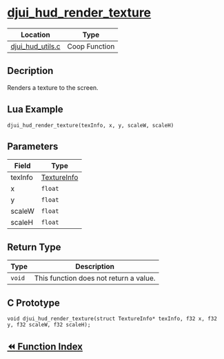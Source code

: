 # [djui_hud_render_texture](#djui_hud_render_texture)

|Location|Type|
|-|-|
|[djui_hud_utils.c](https://github.com/abnormalhare/sm64-docs/tree/og-repo/src/pc/djui/djui_hud_utils.c)|Coop Function|

## Decription

Renders a texture to the screen.

## Lua Example

`djui_hud_render_texture(texInfo, x, y, scaleW, scaleH)`

## Parameters

| Field | Type |
| ----- | ---- |
| texInfo | [TextureInfo](structs.md#TextureInfo) |
| x | `float` |
| y | `float` |
| scaleW | `float` |
| scaleH | `float` |

## Return Type

|Type|Description|
|-|-|
|`void`|This function does not return a value.|

## C Prototype

`void djui_hud_render_texture(struct TextureInfo* texInfo, f32 x, f32 y, f32 scaleW, f32 scaleH);`

## [:rewind: Function Index](../functions.md#coop-functions)
